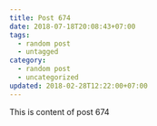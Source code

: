 ```yaml
---
title: Post 674
date: 2018-07-18T20:08:43+07:00
tags:
  - random post
  - untagged
category:
  - random post
  - uncategorized
updated: 2018-02-28T12:22:00+07:00
---
```

This is content of post 674